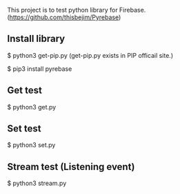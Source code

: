 This project is to test python library for Firebase.
(https://github.com/thisbejim/Pyrebase)

Install library
---
$ python3 get-pip.py
(get-pip.py exists in PIP officail site.)

$ pip3 install pyrebase

Get test
---
$ python3 get.py 

Set test
---
$ python3 set.py 

Stream test (Listening event)
---
$ python3 stream.py 


